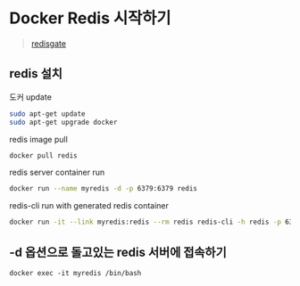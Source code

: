 # Docker Redis 시작하기
> [redisgate](http://redisgate.kr/redis/education/docker_intro.php)



## redis 설치

도커 update

```bash
sudo apt-get update
sudo apt-get upgrade docker
```

redis image pull

```bash
docker pull redis
```

redis server container run
```bash
docker run --name myredis -d -p 6379:6379 redis
```

redis-cli run with generated redis container
```bash
docker run -it --link myredis:redis --rm redis redis-cli -h redis -p 6379
```

## -d 옵션으로 돌고있는 redis 서버에 접속하기

    docker exec -it myredis /bin/bash
